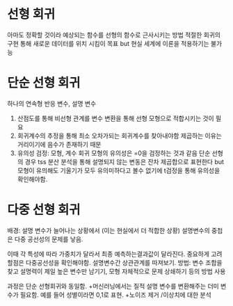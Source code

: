 # 선형 회귀
아마도 정확할 것이라 예상되는 함수를 선형의 함수로 근사시키는 방법
적절한 회귀의 구현 통해 새로운 데이터를 위치 시킴이 목표
but 현실 세계에 이론을 적용하기는 불가능

# 단순 선형 회귀
하나의 연속형 반응 변수, 설명 변수
1. 산점도를 통해 비선형 관계를 변수 변환을 통해 선형 모형으로 적합시키는 것이 필요
2. 회귀계수의 추정을 통해 최소 오차가되는 회귀계수를 찾아내야함
제곱하는 이유는 거리이기에 음수가 존재하기 때문
3. 유의성 검정: 모형, 계수
회귀 모형의 유의성은 =0을 검정하는 것과 같음 단순 선형의 경우 tss 분산 분석을 통해 설명되지 않는 변동은 잔차 제곱합으로 표현한다
but 모형이 유믜해도 기울기가 모두 유의미하다고 볼수 없기에 t검정을 통해 유의성을 확인해야함.

# 다중 선형 회귀
배경: 설명 변수가 늘어나는 상황에서 (이는 현실에서 더 적합한 상황)
설명변수의 중첩은 다중 공선성의 문제를 낳음. 

이때 각 특성에 따라 가중치가 달라서 최종 예측하는결과값이 달라진다. 중요하게 고려할점은 다중공선성을 확인해야함. 설명변수간 상관관계를 따져보기. 방법: 변수 조합을 찾고 설명력이 제일 높은 변수만 남기기, 모형 자체적으로 문제 상쇄하기 등의 방법 사용

과정은 단순 선형회귀와 동일함.
+머신러닝에서는 질적 설명 변수를 변환해주는 더미 변수가 필요함. 예를 들어 성별이라면 0,1로 표현.
+노이즈 제거 /이상치에 대한 분석